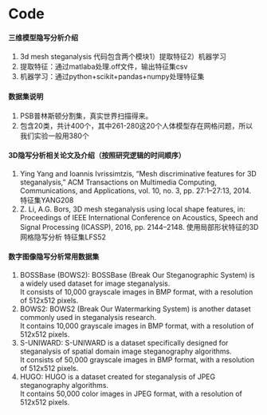 # Code

#### 三维模型隐写分析介绍
1. 3d mesh steganalysis 代码包含两个模块1）提取特征2）机器学习
2. 提取特征：通过matlaba处理.off文件，输出特征集csv
3. 机器学习：通过python+scikit+pandas+numpy处理特征集


#### 数据集说明  
1. PSB普林斯顿分割集，真实世界扫描得来。  
2. 包含20类，共计400个，其中261-280这20个人体模型存在网格问题，所以我们实验一般用380个  

#### 3D隐写分析相关论文及介绍（按照研究逻辑的时间顺序）
1. Ying Yang and Ioannis Ivrissimtzis, “Mesh discriminative features for 3D steganalysis,” ACM Transactions on Multimedia Computing, Communications, and Applications, vol. 10, no. 3, pp. 27:1–27:13, 2014.        特征集YANG208
2.  Z. Li, A.G. Bors, 3D mesh steganalysis using local shape features, in: Proceedings of IEEE International Conference on Acoustics, Speech and Signal Processing (ICASSP), 2016, pp. 2144–2148.       使用局部形状特征的3D网格隐写分析    特征集LFS52

#### 数字图像隐写分析常用数据集  
1. BOSSBase (BOWS2):
BOSSBase (Break Our Steganographic System) is a widely used dataset for image steganalysis.  
It consists of 10,000 grayscale images in BMP format, with a resolution of 512x512 pixels.  
2. BOWS2: BOWS2 (Break Our Watermarking System) is another dataset commonly used in steganalysis research.  
It contains 10,000 grayscale images in BMP format, with a resolution of 512x512 pixels.  
3. S-UNIWARD: S-UNIWARD is a dataset specifically designed for steganalysis of spatial domain image steganography algorithms.  
It consists of 50,000 grayscale images in BMP format, with a resolution of 512x512 pixels.  
4. HUGO: HUGO is a dataset created for steganalysis of JPEG steganography algorithms.   
It contains 50,000 color images in JPEG format, with a resolution of 512x512 pixels.



